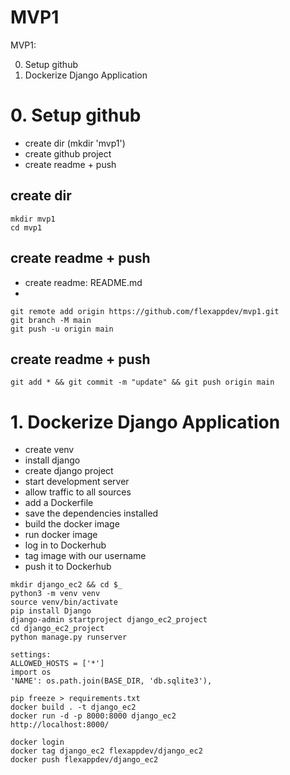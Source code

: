 # MVP1
MVP1: 

0. Setup github
1. Dockerize Django Application


# 0. Setup github
- create dir (mkdir 'mvp1')
- create github project
- create readme + push

## create dir
```
mkdir mvp1
cd mvp1
```
## create readme + push
- create readme: README.md
- 
```
git remote add origin https://github.com/flexappdev/mvp1.git
git branch -M main
git push -u origin main
```
## create readme + push
```
git add * && git commit -m "update" && git push origin main
```

# 1. Dockerize Django Application
- create venv
- install django
- create django project
- start development server
- allow traffic to all sources
- add a Dockerfile
- save the dependencies installed
- build the docker image
- run docker image
- log in to Dockerhub 
- tag image with our username
- push it to Dockerhub


```
mkdir django_ec2 && cd $_
python3 -m venv venv
source venv/bin/activate
pip install Django
django-admin startproject django_ec2_project
cd django_ec2_project
python manage.py runserver

settings:
ALLOWED_HOSTS = ['*']
import os
'NAME': os.path.join(BASE_DIR, 'db.sqlite3'),

pip freeze > requirements.txt
docker build . -t django_ec2
docker run -d -p 8000:8000 django_ec2
http://localhost:8000/

docker login
docker tag django_ec2 flexappdev/django_ec2
docker push flexappdev/django_ec2

```